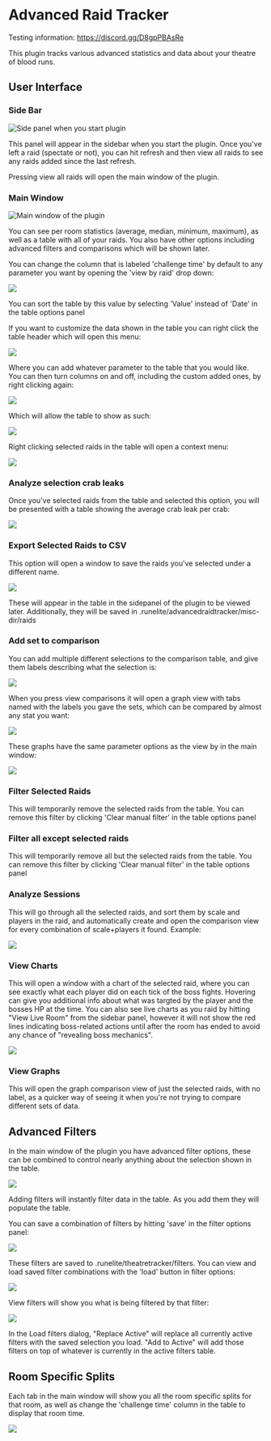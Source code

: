 # Advanced Raid Tracker

Testing information:
https://discord.gg/D8gpPBAsRe

This plugin tracks various advanced statistics and data about your theatre of blood runs.

## User Interface
### Side Bar

![Side panel when you start plugin](images/sidebar.jpg)

This panel will appear in the sidebar when you start the plugin. Once you've left a raid (spectate or not), you can hit refresh and then view all raids to see any raids added since the last refresh.

Pressing view all raids will open the main window of the plugin.

### Main Window

![Main window of the plugin](images/1.jpg)

You can see per room statistics (average, median, minimum, maximum), as well as a table with all of your raids. 
You also have other options including advanced filters and comparisons which will be shown later.

You can change the column that is labeled 'challenge time' by default to any parameter you want by opening the 'view by raid' drop down:

![](images/viewbyparameters.jpg)

You can sort the table by this value by selecting 'Value' instead of 'Date' in the table options panel

If you want to customize the data shown in the table you can right click the table header which will open this menu:

![](images/rightclicktableheader.jpg)

Where you can add whatever parameter to the table that you would like. You can then turn columns on and off, including the custom added ones, by right clicking again:

![](images/customcolumns.jpg)

Which will allow the table to show as such:

![](images/customtablesetup.jpg)

Right clicking selected raids in the table will open a context menu:

![](images/rightclickgraphcontext.jpg)

### Analyze selection crab leaks

Once you've selected raids from the table and selected this option, you will be presented with a table showing the average crab leak per crab:

![](images/analyzeselectioncrableaks.jpg)

### Export Selected Raids to CSV

This option will open a window to save the raids you've selected under a different name.

![](images/saveraidswindow.jpg)

These will appear in the table in the sidepanel of the plugin to be viewed later. Additionally, they will be saved in .runelite/advancedraidtracker/misc-dir/raids

### Add set to comparison

You can add multiple different selections to the comparison table, and give them labels describing what the selection is:

![](images/view%20comparisons.jpg)

When you press view comparisons it will open a graph view with tabs named with the labels you gave the sets, which can be compared by almost any stat you want:

![](images/comparison%20view.jpg)

These graphs have the same parameter options as the view by in the main window:

![](images/comparison%20options.jpg)

### Filter Selected Raids

This will temporarily remove the selected raids from the table. You can remove this filter by clicking 'Clear manual filter' in the table options panel

### Filter all except selected raids

This will temporarily remove all but the selected raids from the table. You can remove this filter by clicking 'Clear manual filter' in the table options panel

### Analyze Sessions

This will go through all the selected raids, and sort them by scale and players in the raid, and automatically create and open the comparison view for every combination of scale+players it found. Example:

![](images/analyzesessions.jpg)

### View Charts

This will open a window with a chart of the selected raid, where you can see exactly what each player did on each tick of the boss fights. Hovering can give you additional info about what was targted by the player and the bosses HP at the time.
You can also see live charts as you raid by hitting "View Live Room" from the sidebar panel, however it will not show the red lines indicating boss-related actions until after the room has ended to avoid any chance of "revealing boss mechanics".

![](images/chart.jpg)

### View Graphs

This will open the graph comparison view of just the selected raids, with no label, as a quicker way of seeing it when you're not trying to compare different sets of data.

## Advanced Filters

In the main window of the plugin you have advanced filter options, these can be combined to control nearly anything about the selection shown in the table.

![](images/advancedfilters.jpg)

Adding filters will instantly filter data in the table. As you add them they will populate the table.

You can save a combination of filters by hitting 'save' in the filter options panel:

![](images/savefilters.jpg)

These filters are saved to .runelite/theatretracker/filters. You can view and load saved filter combinations with the 'load' button in filter options:

![](images/loadfilters.jpg)

View filters will show you what is being filtered by that filter:

![](images/viewfilters.jpg)

In the Load filters dialog, "Replace Active" will replace all currently active filters with the saved selection you load. "Add to Active" will add those filters on top of whatever is currently in the active filters table.

## Room Specific Splits

Each tab in the main window will show you all the room specific splits for that room, as well as change the 'challenge time' column in the table to display that room time.

![](images/roomspecificsplits.jpg)

